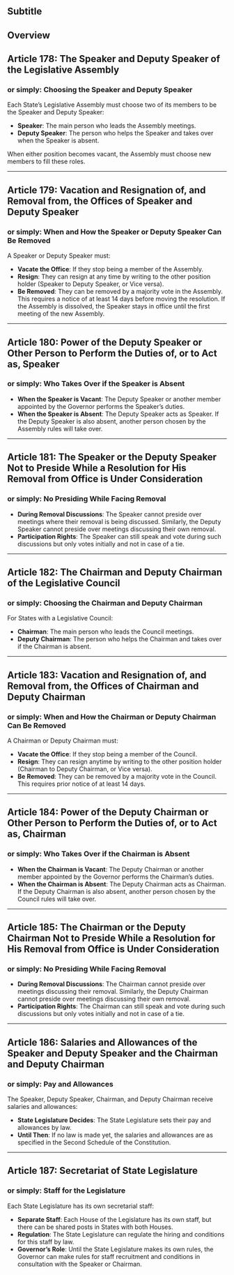 ## Subtitle

## Overview












## Article 178: The Speaker and Deputy Speaker of the Legislative Assembly

### or simply: Choosing the Speaker and Deputy Speaker

Each State’s Legislative Assembly must choose two of its members to be the Speaker and Deputy Speaker:

- **Speaker**: The main person who leads the Assembly meetings.
- **Deputy Speaker**: The person who helps the Speaker and takes over when the Speaker is absent.

When either position becomes vacant, the Assembly must choose new members to fill these roles.

---

## Article 179: Vacation and Resignation of, and Removal from, the Offices of Speaker and Deputy Speaker

### or simply: When and How the Speaker or Deputy Speaker Can Be Removed

A Speaker or Deputy Speaker must:

- **Vacate the Office**: If they stop being a member of the Assembly.
- **Resign**: They can resign at any time by writing to the other position holder (Speaker to Deputy Speaker, or Vice versa).
- **Be Removed**: They can be removed by a majority vote in the Assembly. This requires a notice of at least 14 days before moving the resolution. If the Assembly is dissolved, the Speaker stays in office until the first meeting of the new Assembly.

---

## Article 180: Power of the Deputy Speaker or Other Person to Perform the Duties of, or to Act as, Speaker

### or simply: Who Takes Over if the Speaker is Absent

- **When the Speaker is Vacant**: The Deputy Speaker or another member appointed by the Governor performs the Speaker’s duties.
- **When the Speaker is Absent**: The Deputy Speaker acts as Speaker. If the Deputy Speaker is also absent, another person chosen by the Assembly rules will take over.

---

## Article 181: The Speaker or the Deputy Speaker Not to Preside While a Resolution for His Removal from Office is Under Consideration

### or simply: No Presiding While Facing Removal

- **During Removal Discussions**: The Speaker cannot preside over meetings where their removal is being discussed. Similarly, the Deputy Speaker cannot preside over meetings discussing their own removal.
- **Participation Rights**: The Speaker can still speak and vote during such discussions but only votes initially and not in case of a tie.

---

## Article 182: The Chairman and Deputy Chairman of the Legislative Council

### or simply: Choosing the Chairman and Deputy Chairman

For States with a Legislative Council:

- **Chairman**: The main person who leads the Council meetings.
- **Deputy Chairman**: The person who helps the Chairman and takes over if the Chairman is absent.

---

## Article 183: Vacation and Resignation of, and Removal from, the Offices of Chairman and Deputy Chairman

### or simply: When and How the Chairman or Deputy Chairman Can Be Removed

A Chairman or Deputy Chairman must:

- **Vacate the Office**: If they stop being a member of the Council.
- **Resign**: They can resign anytime by writing to the other position holder (Chairman to Deputy Chairman, or Vice versa).
- **Be Removed**: They can be removed by a majority vote in the Council. This requires prior notice of at least 14 days.

---

## Article 184: Power of the Deputy Chairman or Other Person to Perform the Duties of, or to Act as, Chairman

### or simply: Who Takes Over if the Chairman is Absent

- **When the Chairman is Vacant**: The Deputy Chairman or another member appointed by the Governor performs the Chairman’s duties.
- **When the Chairman is Absent**: The Deputy Chairman acts as Chairman. If the Deputy Chairman is also absent, another person chosen by the Council rules will take over.

---

## Article 185: The Chairman or the Deputy Chairman Not to Preside While a Resolution for His Removal from Office is Under Consideration

### or simply: No Presiding While Facing Removal

- **During Removal Discussions**: The Chairman cannot preside over meetings discussing their removal. Similarly, the Deputy Chairman cannot preside over meetings discussing their own removal.
- **Participation Rights**: The Chairman can still speak and vote during such discussions but only votes initially and not in case of a tie.

---

## Article 186: Salaries and Allowances of the Speaker and Deputy Speaker and the Chairman and Deputy Chairman

### or simply: Pay and Allowances

The Speaker, Deputy Speaker, Chairman, and Deputy Chairman receive salaries and allowances:

- **State Legislature Decides**: The State Legislature sets their pay and allowances by law.
- **Until Then**: If no law is made yet, the salaries and allowances are as specified in the Second Schedule of the Constitution.

---

## Article 187: Secretariat of State Legislature

### or simply: Staff for the Legislature

Each State Legislature has its own secretarial staff:

- **Separate Staff**: Each House of the Legislature has its own staff, but there can be shared posts in States with both Houses.
- **Regulation**: The State Legislature can regulate the hiring and conditions for this staff by law.
- **Governor’s Role**: Until the State Legislature makes its own rules, the Governor can make rules for staff recruitment and conditions in consultation with the Speaker or Chairman.
